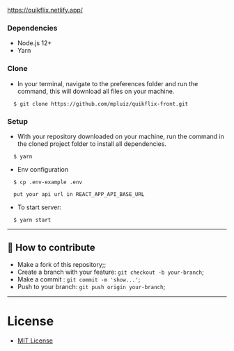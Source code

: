 https://quikflix.netlify.app/

### Dependencies

- Node.js 12+
- Yarn

### Clone

- In your terminal, navigate to the preferences folder and run the command, this will download all files on your machine.

```
  $ git clone https://github.com/mpluiz/quikflix-front.git
```

### Setup

- With your repository downloaded on your machine, run the command in the cloned project folder to install all dependencies.

```
  $ yarn
```

- Env configuration

```
  $ cp .env-example .env

  put your api url in REACT_APP_API_BASE_URL
```

- To start server:

```
  $ yarn start
```

---

## 🤔 How to contribute

- Make a fork of this repository;;
- Create a branch with your feature: `git checkout -b your-branch`;
- Make a commit : `git commit -m 'show...'`;
- Push to your branch: `git push origin your-branch`;

---

# License

- [MIT License](https://opensource.org/licenses/MIT)
